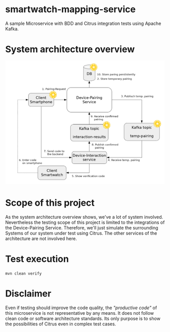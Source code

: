 # smartwatch-mapping-service
A sample Microservice with BDD and Citrus integration tests using Apache Kafka.

# System architecture overview
![system-architecture](system-architecture.png)

# Scope of this project
As the system architecture overview shows, we've a lot of system involved. Nevertheless the testing scope of this
project is limited to the integrations of the Device-Pairing Service. Therefore, we'll just simulate the surrounding
Systems of our system under test using Citrus. The other services of the architecture are not involved here. 

# Test execution
`mvn clean verify`

# Disclaimer
Even if testing should improve the code quality, the *"productive code"* of this microservice is not representative
by any means. It does not follow clean code or software architecture standards. Its only purpose is to show the
possibilities of Citrus even in complex test cases.   